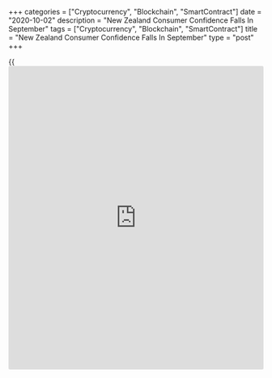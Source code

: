 +++
categories = ["Cryptocurrency", "Blockchain", "SmartContract"]
date = "2020-10-02"
description = "New Zealand Consumer Confidence Falls In September"
tags = ["Cryptocurrency", "Blockchain", "SmartContract"]
title = "New Zealand Consumer Confidence Falls In September"
type = "post"
+++

{{<iframe id="large-banner" src="https://www.bounty.group/#slide=2.0" width="100%" height="600" scrolling="no" style="border: 0px solid rgb(216, 221, 230); border-radius: 3px;">}}

New Zealand consumer confidence weakened marginally in September, survey
data from ANZ showed on Friday.

The ANZ-Roy Morgan consumer confidence index fell to 100.0 in September
from 100.2 in August.

The current conditions index dropped to 99.0 and the future conditions
index fell to 100.6.

Consumers' perceptions of their current financial situation declined 3
points to -2. A net 22 percent of consumers expect to be better off
financially this time next year, which was down 5 points from last
month.

A net 1 percent said it is a bad time to buy a major household item.

Perceptions regarding the next year's economic outlook rose 7 point to a
net -35 percent. Meanwhile, the five-year outlook fell 2 points to +15
percent.

For comments and feedback [contact](https://www.playgroundfx.com/contact/): editorial@rtt[news](https://www.letsplayfx.com/blog/forex-news-website/).com

[Economic News][1]

 **What parts of the world are seeing the best (and worst) economic
performances lately? Click[here][2] to check out our [Econ Scorecard][2]
and find out! See up-to-the-moment [ranking](https://www.playgroundfx.com/blog/crypto-exchange-ranking/)s for the best and worst
performers in [GDP][2], [unemployment rate][3], [inflation][4] and much
more.**

   1. www.rtt[news](https://www.letsplayfx.com/blog/forex-news-website/).com/Content/EconomicNews.aspx
   2. www.rtt[news](https://www.letsplayfx.com/blog/forex-news-website/).com/economic-scorecard/world-rank/GDP/highest-performance.aspx
   3. www.rtt[news](https://www.letsplayfx.com/blog/forex-news-website/).com/economic-scorecard/world-rank/unemployment-rate/lowest-performance.aspx
   4. www.rtt[news](https://www.letsplayfx.com/blog/forex-news-website/).com/economic-scorecard/world-rank/CPI/highest-performance.aspx